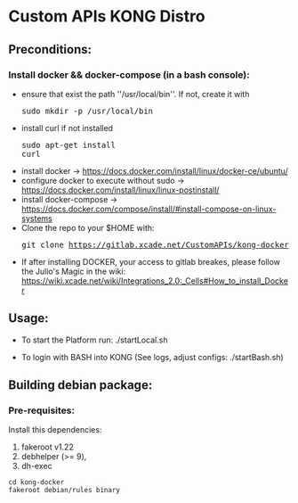 # Custom APIs KONG Distro

## Preconditions:

### Install docker && docker-compose (in a bash console):

* ensure that exist the path ''/usr/local/bin''. If not, create it with <pre>sudo mkdir -p /usr/local/bin</pre>
* install curl if not installed <pre>sudo apt-get install curl</pre>
* install docker -> https://docs.docker.com/install/linux/docker-ce/ubuntu/
* configure docker to execute without sudo -> https://docs.docker.com/install/linux/linux-postinstall/
* install docker-compose -> https://docs.docker.com/compose/install/#install-compose-on-linux-systems
* Clone the repo to your $HOME with: <pre>git clone https://gitlab.xcade.net/CustomAPIs/kong-docker</pre>
* If after installing DOCKER, your access to gitlab breakes, please follow the Julio's Magic in the wiki: https://wiki.xcade.net/wiki/Integrations_2.0:_Cells#How_to_install_Docker

## Usage:

* To start the Platform run: ./startLocal.sh

* To login with BASH into KONG (See logs, adjust configs: ./startBash.sh)

## Building debian package:

### Pre-requisites:

Install this dependencies:

1. fakeroot v1.22
2. debhelper (>= 9),
3. dh-exec

```console
cd kong-docker
fakeroot debian/rules binary
```

